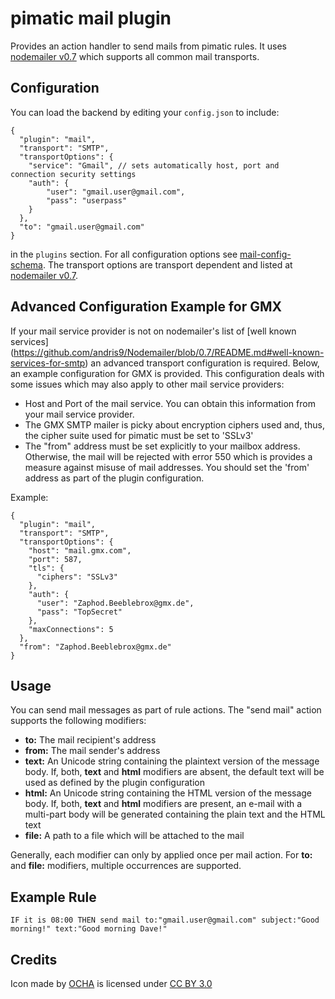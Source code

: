 pimatic mail plugin
=======================


Provides an action handler to send mails from pimatic rules. It uses 
 [nodemailer v0.7](https://github.com/andris9/Nodemailer/blob/0.7/README.md) which supports all common mail transports.

Configuration
-------------
You can load the backend by editing your `config.json` to include:

    {
      "plugin": "mail",
      "transport": "SMTP",
      "transportOptions": {
        "service": "Gmail", // sets automatically host, port and connection security settings
        "auth": {
            "user": "gmail.user@gmail.com",
            "pass": "userpass"
        }
      },
      "to": "gmail.user@gmail.com"
    }

in the `plugins` section. For all configuration options see [mail-config-schema](mail-config-schema.html). The 
 transport options are transport dependent and listed at 
 [nodemailer v0.7](https://github.com/andris9/Nodemailer/blob/0.7/README.md).
 
Advanced Configuration Example for GMX
--------------------------------------

If your mail service provider is not on nodemailer's list of [well known services]
 (https://github.com/andris9/Nodemailer/blob/0.7/README.md#well-known-services-for-smtp) an advanced transport 
 configuration is required. Below, an example configuration for GMX is provided. This configuration deals 
 with some issues which may also apply to other mail service providers:
 
* Host and Port of the mail service. You can obtain this information from your mail service provider.
* The GMX SMTP mailer is picky about encryption ciphers used and, thus, the cipher suite used for pimatic
  must be set to 'SSLv3'
* The "from" address must be set explicitly to your mailbox address. Otherwise, the mail will be rejected 
  with error 550 which is provides a measure against misuse of mail addresses. You should set 
  the 'from' address as part of the plugin configuration.

Example:

    {
      "plugin": "mail",
      "transport": "SMTP",
      "transportOptions": {
        "host": "mail.gmx.com",
        "port": 587,
        "tls": {
          "ciphers": "SSLv3"
        },
        "auth": {
          "user": "Zaphod.Beeblebrox@gmx.de",
          "pass": "TopSecret"
        },
        "maxConnections": 5
      },
      "from": "Zaphod.Beeblebrox@gmx.de"
    }	


Usage
-----

You can send mail messages as part of rule actions. The "send mail" action supports the following 
modifiers:

* **to:** The mail recipient's address
* **from:** The mail sender's address
* **text:** An Unicode string containing the plaintext version of the message body. If, both, **text** 
 and **html** modifiers are absent, the default text will be used as defined by the plugin configuration
* **html:** An Unicode string containing the HTML version of the message body. If, both, **text** 
 and **html** modifiers are present, an e-mail with a multi-part body will be generated containing the 
 plain text and the HTML text
* **file:** A path to a file which will be attached to the mail

Generally, each modifier can only by applied once per mail action. For **to:** and **file:** modifiers, multiple 
 occurrences are supported.

Example Rule
------------

    IF it is 08:00 THEN send mail to:"gmail.user@gmail.com" subject:"Good morning!" text:"Good morning Dave!"
    

Credits
-------

<div>Icon made by <a href="http://www.unocha.org" title="OCHA">OCHA</a> is licensed under 
 <a href="http://creativecommons.org/licenses/by/3.0/" title="Creative Commons BY 3.0">CC BY 3.0</a></div>

